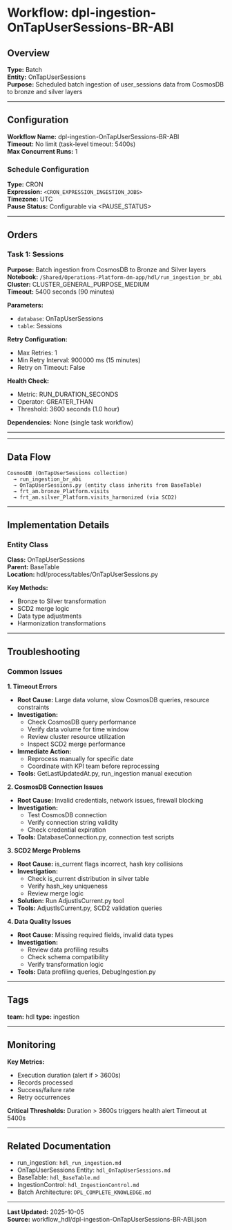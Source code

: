 # Workflow: dpl-ingestion-OnTapUserSessions-BR-ABI

## Overview

**Type:** Batch  
**Entity:** OnTapUserSessions  
**Purpose:** Scheduled batch ingestion of user_sessions data from CosmosDB to bronze and silver layers

---

## Configuration

**Workflow Name:** dpl-ingestion-OnTapUserSessions-BR-ABI  
**Timeout:** No limit (task-level timeout: 5400s)  
**Max Concurrent Runs:** 1

### Schedule Configuration

**Type:** CRON  
**Expression:** `<CRON_EXPRESSION_INGESTION_JOBS>`  
**Timezone:** UTC  
**Pause Status:** Configurable via <PAUSE_STATUS>

---

## Orders

### Task 1: Sessions

**Purpose:** Batch ingestion from CosmosDB to Bronze and Silver layers  
**Notebook:** `/Shared/Operations-Platform-dm-app/hdl/run_ingestion_br_abi`  
**Cluster:** CLUSTER_GENERAL_PURPOSE_MEDIUM  
**Timeout:** 5400 seconds (90 minutes)

**Parameters:**
- `database`: OnTapUserSessions
- `table`: Sessions

**Retry Configuration:**
- Max Retries: 1
- Min Retry Interval: 900000 ms (15 minutes)
- Retry on Timeout: False

**Health Check:**
- Metric: RUN_DURATION_SECONDS
- Operator: GREATER_THAN
- Threshold: 3600 seconds (1.0 hour)

**Dependencies:** None (single task workflow)

---

---

## Data Flow

```
CosmosDB (OnTapUserSessions collection)
  → run_ingestion_br_abi
  → OnTapUserSessions.py (entity class inherits from BaseTable)
  → frt_am.bronze_Platform.visits
  → frt_am.silver_Platform.visits_harmonized (via SCD2)
```

---

## Implementation Details

### Entity Class

**Class:** OnTapUserSessions  
**Parent:** BaseTable  
**Location:** hdl/process/tables/OnTapUserSessions.py

**Key Methods:**
- Bronze to Silver transformation
- SCD2 merge logic
- Data type adjustments
- Harmonization transformations

---

## Troubleshooting

### Common Issues

**1. Timeout Errors**
- **Root Cause:** Large data volume, slow CosmosDB queries, resource constraints
- **Investigation:**
  - Check CosmosDB query performance
  - Verify data volume for time window
  - Review cluster resource utilization
  - Inspect SCD2 merge performance
- **Immediate Action:** 
  - Reprocess manually for specific date
  - Coordinate with KPI team before reprocessing
- **Tools:** GetLastUpdatedAt.py, run_ingestion manual execution

**2. CosmosDB Connection Issues**
- **Root Cause:** Invalid credentials, network issues, firewall blocking
- **Investigation:**
  - Test CosmosDB connection
  - Verify connection string validity
  - Check credential expiration
- **Tools:** DatabaseConnection.py, connection test scripts

**3. SCD2 Merge Problems**
- **Root Cause:** is_current flags incorrect, hash key collisions
- **Investigation:**
  - Check is_current distribution in silver table
  - Verify hash_key uniqueness
  - Review merge logic
- **Solution:** Run AdjustIsCurrent.py tool
- **Tools:** AdjustIsCurrent.py, SCD2 validation queries

**4. Data Quality Issues**
- **Root Cause:** Missing required fields, invalid data types
- **Investigation:**
  - Review data profiling results
  - Check schema compatibility
  - Verify transformation logic
- **Tools:** Data profiling queries, DebugIngestion.py

---

## Tags

**team:** hdl
**type:** ingestion

---

## Monitoring

**Key Metrics:**
- Execution duration (alert if > 3600s)
- Records processed
- Success/failure rate
- Retry occurrences

**Critical Thresholds:**
Duration > 3600s triggers health alert
Timeout at 5400s

---

## Related Documentation

- run_ingestion: `hdl_run_ingestion.md`
- OnTapUserSessions Entity: `hdl_OnTapUserSessions.md`
- BaseTable: `hdl_BaseTable.md`
- IngestionControl: `hdl_IngestionControl.md`
- Batch Architecture: `DPL_COMPLETE_KNOWLEDGE.md`

---

**Last Updated:** 2025-10-05  
**Source:** workflow_hdl/dpl-ingestion-OnTapUserSessions-BR-ABI.json
